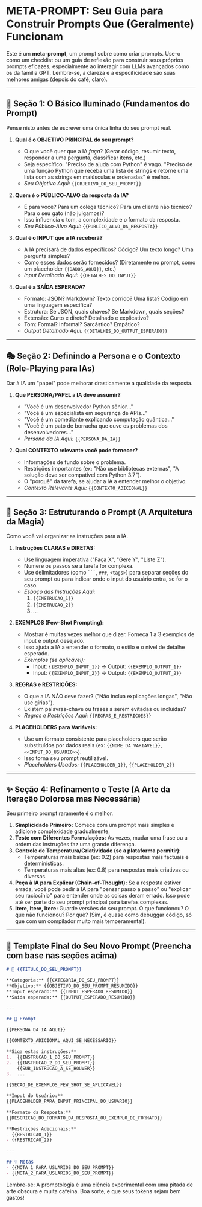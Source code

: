 #  META-PROMPT: Seu Guia para Construir Prompts Que (Geralmente) Funcionam

Este é um **meta-prompt**, um prompt sobre como criar prompts. Use-o como um checklist ou um guia de reflexão para construir seus próprios prompts eficazes, especialmente ao interagir com LLMs avançados como os da família GPT. Lembre-se, a clareza e a especificidade são suas melhores amigas (depois do café, claro).

---

## 🧐 Seção 1: O Básico Iluminado (Fundamentos do Prompt)

Pense nisto antes de escrever uma única linha do seu prompt real.

1.  **Qual é o OBJETIVO PRINCIPAL do seu prompt?**
    *   O que você quer que a IA *faça*? (Gerar código, resumir texto, responder a uma pergunta, classificar itens, etc.)
    *   Seja específico. "Preciso de ajuda com Python" é vago. "Preciso de uma função Python que receba uma lista de strings e retorne uma lista com as strings em maiúsculas e ordenadas" é melhor.
    *   *Seu Objetivo Aqui:* `{{OBJETIVO_DO_SEU_PROMPT}}`

2.  **Quem é o PÚBLICO-ALVO da resposta da IA?**
    *   É para você? Para um colega técnico? Para um cliente não técnico? Para o seu gato (não julgamos)?
    *   Isso influencia o tom, a complexidade e o formato da resposta.
    *   *Seu Público-Alvo Aqui:* `{{PUBLICO_ALVO_DA_RESPOSTA}}`

3.  **Qual é o INPUT que a IA receberá?**
    *   A IA precisará de dados específicos? Código? Um texto longo? Uma pergunta simples?
    *   Como esses dados serão fornecidos? (Diretamente no prompt, como um placeholder `{{DADOS_AQUI}}`, etc.)
    *   *Input Detalhado Aqui:* `{{DETALHES_DO_INPUT}}`

4.  **Qual é a SAÍDA ESPERADA?**
    *   Formato: JSON? Markdown? Texto corrido? Uma lista? Código em uma linguagem específica?
    *   Estrutura: Se JSON, quais chaves? Se Markdown, quais seções?
    *   Extensão: Curto e direto? Detalhado e explicativo?
    *   Tom: Formal? Informal? Sarcástico? Empático?
    *   *Output Detalhado Aqui:* `{{DETALHES_DO_OUTPUT_ESPERADO}}`

---

## 🎭 Seção 2: Definindo a Persona e o Contexto (Role-Playing para IAs)

Dar à IA um "papel" pode melhorar drasticamente a qualidade da resposta.

1.  **Que PERSONA/PAPEL a IA deve assumir?**
    *   "Você é um desenvolvedor Python sênior..."
    *   "Você é um especialista em segurança de APIs..."
    *   "Você é um comediante explicando computação quântica..."
    *   "Você é um pato de borracha que ouve os problemas dos desenvolvedores..."
    *   *Persona da IA Aqui:* `{{PERSONA_DA_IA}}`

2.  **Qual CONTEXTO relevante você pode fornecer?**
    *   Informações de fundo sobre o problema.
    *   Restrições importantes (ex: "Não use bibliotecas externas", "A solução deve ser compatível com Python 3.7").
    *   O "porquê" da tarefa, se ajudar a IA a entender melhor o objetivo.
    *   *Contexto Relevante Aqui:* `{{CONTEXTO_ADICIONAL}}`

---

## 📝 Seção 3: Estruturando o Prompt (A Arquitetura da Magia)

Como você vai organizar as instruções para a IA.

1.  **Instruções CLARAS e DIRETAS:**
    *   Use linguagem imperativa ("Faça X", "Gere Y", "Liste Z").
    *   Numere os passos se a tarefa for complexa.
    *   Use delimitadores (como ```` ``` ````, `###`, `<tags>`) para separar seções do seu prompt ou para indicar onde o input do usuário entra, se for o caso.
    *   *Esboço das Instruções Aqui:*
        1.  `{{INSTRUCAO_1}}`
        2.  `{{INSTRUCAO_2}}`
        3.  ...

2.  **EXEMPLOS (Few-Shot Prompting):**
    *   Mostrar é muitas vezes melhor que dizer. Forneça 1 a 3 exemplos de input e output desejado.
    *   Isso ajuda a IA a entender o formato, o estilo e o nível de detalhe esperado.
    *   *Exemplos (se aplicável):*
        *   Input: `{{EXEMPLO_INPUT_1}}` -> Output: `{{EXEMPLO_OUTPUT_1}}`
        *   Input: `{{EXEMPLO_INPUT_2}}` -> Output: `{{EXEMPLO_OUTPUT_2}}`

3.  **REGRAS e RESTRIÇÕES:**
    *   O que a IA NÃO deve fazer? ("Não inclua explicações longas", "Não use gírias").
    *   Existem palavras-chave ou frases a serem evitadas ou incluídas?
    *   *Regras e Restrições Aqui:* `{{REGRAS_E_RESTRICOES}}`

4.  **PLACEHOLDERS para Variáveis:**
    *   Use um formato consistente para placeholders que serão substituídos por dados reais (ex: `{{NOME_DA_VARIAVEL}}`, `<<INPUT_DO_USUARIO>>`).
    *   Isso torna seu prompt reutilizável.
    *   *Placeholders Usados:* `{{PLACEHOLDER_1}}`, `{{PLACEHOLDER_2}}`

---

## ✨ Seção 4: Refinamento e Teste (A Arte da Iteração Dolorosa mas Necessária)

Seu primeiro prompt raramente é o melhor.

1.  **Simplicidade Primeiro:** Comece com um prompt mais simples e adicione complexidade gradualmente.
2.  **Teste com Diferentes Formulações:** Às vezes, mudar uma frase ou a ordem das instruções faz uma grande diferença.
3.  **Controle de Temperatura/Criatividade (se a plataforma permitir):**
    *   Temperaturas mais baixas (ex: 0.2) para respostas mais factuais e determinísticas.
    *   Temperaturas mais altas (ex: 0.8) para respostas mais criativas ou diversas.
4.  **Peça à IA para Explicar (Chain-of-Thought):** Se a resposta estiver errada, você pode pedir à IA para "pensar passo a passo" ou "explicar seu raciocínio" para entender onde as coisas deram errado. Isso pode até ser parte do seu prompt principal para tarefas complexas.
5.  **Itere, Itere, Itere:** Guarde versões do seu prompt. O que funcionou? O que não funcionou? Por quê? (Sim, é quase como debuggar código, só que com um compilador muito mais temperamental).

---

## 📜 Template Final do Seu Novo Prompt (Preencha com base nas seções acima)

```markdown
# 🧠 {{TITULO_DO_SEU_PROMPT}}

**Categoria:** {{CATEGORIA_DO_SEU_PROMPT}}
**Objetivo:** {{OBJETIVO_DO_SEU_PROMPT_RESUMIDO}}
**Input esperado:** {{INPUT_ESPERADO_RESUMIDO}}
**Saída esperada:** {{OUTPUT_ESPERADO_RESUMIDO}}

---

## 🔮 Prompt

{{PERSONA_DA_IA_AQUI}}

{{CONTEXTO_ADICIONAL_AQUI_SE_NECESSARIO}}

**Siga estas instruções:**
1.  {{INSTRUCAO_1_DO_SEU_PROMPT}}
2.  {{INSTRUCAO_2_DO_SEU_PROMPT}}
    {{SUB_INSTRUCAO_A_SE_HOUVER}}
3.  ...

{{SECAO_DE_EXEMPLOS_FEW_SHOT_SE_APLICAVEL}}

**Input do Usuário:**
{{PLACEHOLDER_PARA_INPUT_PRINCIPAL_DO_USUARIO}}

**Formato da Resposta:**
{{DESCRICAO_DO_FORMATO_DA_RESPOSTA_OU_EXEMPLO_DE_FORMATO}}

**Restrições Adicionais:**
- {{RESTRICAO_1}}
- {{RESTRICAO_2}}

---

## 💡 Notas
- {{NOTA_1_PARA_USUARIOS_DO_SEU_PROMPT}}
- {{NOTA_2_PARA_USUARIOS_DO_SEU_PROMPT}}
```

Lembre-se: A promptologia é uma ciência experimental com uma pitada de arte obscura e muita cafeína. Boa sorte, e que seus tokens sejam bem gastos!
